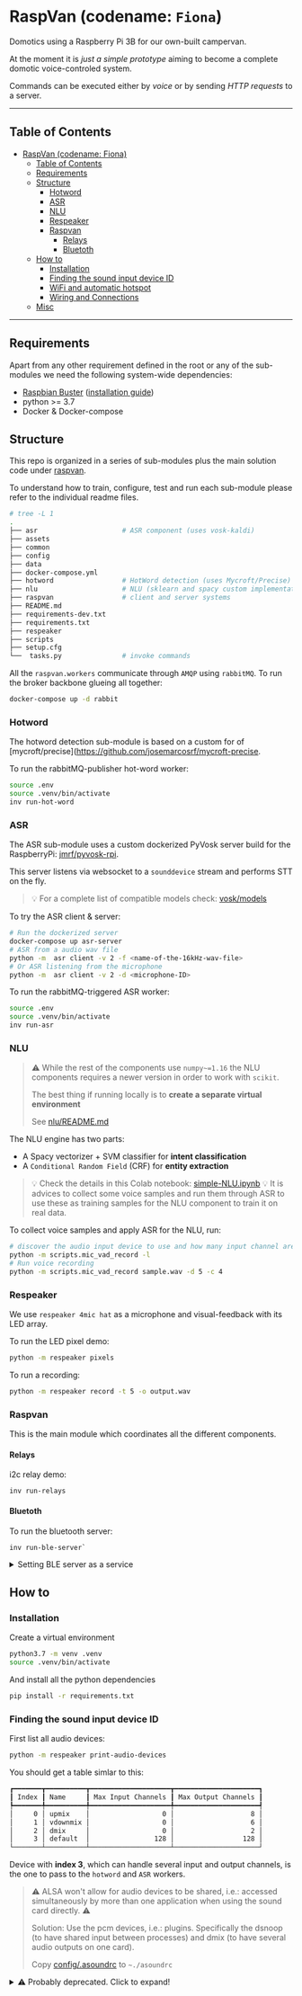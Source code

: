 # RaspVan (codename: `Fiona`)

Domotics using a Raspberry Pi 3B for our own-built campervan.

At the moment it is _just a simple prototype_ aiming to become a
complete domotic voice-controled system.

Commands can be executed either by _voice_ or by sending _HTTP requests_ to a server.

----

## Table of Contents

<!--ts-->
* [RaspVan (codename: Fiona)](#raspvan-codename-fiona)
  * [Table of Contents](#table-of-contents)
  * [Requirements](#requirements)
  * [Structure](#structure)
    * [Hotword](#hotword)
    * [ASR](#asr)
    * [NLU](#nlu)
    * [Respeaker](#respeaker)
    * [Raspvan](#raspvan)
      * [Relays](#relays)
      * [Bluetoth](#bluetoth)
  * [How to](#how-to)
    * [Installation](#installation)
    * [Finding the sound input device ID](#finding-the-sound-input-device-id)
    * [WiFi and automatic hotspot](#wifi-and-automatic-hotspot)
    * [Wiring and Connections](#wiring-and-connections)
  * [Misc](#misc)

<!-- Added by: jose, at: vie 24 mar 2023 22:54:27 CET -->

<!--te-->
----

## Requirements

Apart from any other requirement defined in the root or any of the sub-modules we
need the following system-wide dependencies:

* [Raspbian Buster](https://www.raspberrypi.org/downloads/raspbian/)
   ([installation guide](https://www.raspberrypi.org/documentation/installation/installing-images/README.md))
* python >= 3.7
* Docker & Docker-compose

## Structure

This repo is organized in a series of sub-modules plus the main solution code under [raspvan](raspvan/]).

To understand how to train, configure, test and run each sub-module please refer to
the individual readme files.

```bash
# tree -L 1
.
├── asr                     # ASR component (uses vosk-kaldi)
├── assets
├── common
├── config
├── data
├── docker-compose.yml
├── hotword                 # HotWord detection (uses Mycroft/Precise)
├── nlu                     # NLU (sklearn and spacy custom implementation)
├── raspvan                 # client and server systems
├── README.md
├── requirements-dev.txt
├── requirements.txt
├── respeaker
├── scripts
├── setup.cfg
└──  tasks.py               # invoke commands
```

All the `raspvan.workers` communicate through `AMQP` using `rabbitMQ`.
To run the broker backbone glueing all together:

```bash
docker-compose up -d rabbit
```

### Hotword

The hotword detection sub-module is based on a custom for of [mycroft/precise](https://github.com/josemarcosrf/mycroft-precise.

To run the rabbitMQ-publisher hot-word worker:

```bash
source .env
source .venv/bin/activate
inv run-hot-word
```

### ASR

The ASR sub-module uses a custom dockerized PyVosk server build for the RaspberryPi:
[jmrf/pyvosk-rpi](https://github.com/josemarcosrf/pyvosk-rpi).

This server listens via websocket to a `sounddevice` stream and performs STT on the fly.

> 💡 For a complete list of compatible models check:
> [vosk/models](https://alphacephei.com/vosk/models)


To try the ASR client & server:
```bash
# Run the dockerized server
docker-compose up asr-server
# ASR from a audio wav file
python -m  asr client -v 2 -f <name-of-the-16kHz-wav-file>
# Or ASR listening from the microphone
python -m  asr client -v 2 -d <microphone-ID>
```

To run the rabbitMQ-triggered ASR worker:

```bash
source .env
source .venv/bin/activate
inv run-asr
```

### NLU

> ⚠️ While the rest of the components use `numpy~=1.16` the NLU components requires
> a newer version in order to work with `scikit`.
>
> The best thing if running locally is to **create a separate virtual environment**
>
> See [nlu/README.md](nlu/README.md)

The NLU engine has two parts:

* A Spacy vectorizer + SVM classifier for **intent classification**
* A `Conditional Random Field` (CRF) for **entity extraction**

> 💡 Check the details in this Colab notebook: [simple-NLU.ipynb](https://colab.research.google.com/drive/1q6Ei9SRdD8Pdg65Pvp8porRyFlQXD4w6#scrollTo=mK2GbpHan6k7)
> 💡 It is advices to collect some voice samples and run them through ASR to use
> these as training samples for the NLU component to train it on real data.

To collect voice samples and apply ASR for the NLU, run:

```bash
# discover the audio input device to use and how many input channel are available
python -m scripts.mic_vad_record -l
# Run voice recording
python -m scripts.mic_vad_record sample.wav -d 5 -c 4
```

### Respeaker

We use `respeaker 4mic hat` as a microphone and visual-feedback with its LED array.

To run the LED pixel demo:

```bash
python -m respeaker pixels
```

To run a recording:

```bash
python -m respeaker record -t 5 -o output.wav
```

### Raspvan

This is the main module which coordinates all the different components.

#### Relays

i2c relay demo:

```shell
inv run-relays
```

#### Bluetoth

To run the bluetooth server:

```shell
inv run-ble-server`
````

<details>

<summary>Setting BLE server as a service</summary>

Create `/etc/systemd/system/ble_server.service` with the following content:

```ini
[Unit]
Description=RaspVan BLE Server + Redis container
Requires=docker.service
After=docker.service

[Service]
Restart=always
ExecStart=/bin/bash /home/pi/start_ble.sh
ExecStop=

[Install]
WantedBy=default.target
```

> Enable on startup: `sudo systemctl enable ble_server.service`
>
> Start with : `sudo systemctl start ble_server`
>
> Check its status with: `sudo systemctl status ble_server`

</details>

## How to

### Installation

Create a virtual environment

```bash
python3.7 -m venv .venv
source .venv/bin/activate
```

And install all the python dependencies

```bash
pip install -r requirements.txt
```

### Finding the sound input device ID

First list all audio devices:

```bash
python -m respeaker print-audio-devices
```

You should get a table simlar to this:

```bash
┏━━━━━━━┳━━━━━━━━━━┳━━━━━━━━━━━━━━━━━━━━┳━━━━━━━━━━━━━━━━━━━━━┓
┃ Index ┃ Name     ┃ Max Input Channels ┃ Max Output Channels ┃
┡━━━━━━━╇━━━━━━━━━━╇━━━━━━━━━━━━━━━━━━━━╇━━━━━━━━━━━━━━━━━━━━━┩
│     0 │ upmix    │                  0 │                   8 │
│     1 │ vdownmix │                  0 │                   6 │
│     2 │ dmix     │                  0 │                   2 │
│     3 │ default  │                128 │                 128 │
└───────┴──────────┴────────────────────┴─────────────────────┘
```

Device with **index 3**, which can handle several input and output channels,
is the one to pass to the `hotword` and `ASR` workers.

> ⚠️ ALSA won't allow for audio devices to be shared,
> i.e.: accessed simultaneously by more than one application
> when using the sound card directly. ⚠️
>
> Solution: Use the pcm devices, i.e.: plugins. Specifically the dsnoop
> (to have shared input between processes) and dmix (to have several audio outputs on one card).
>
> Copy [config/.asoundrc](config/.asoundrc) to `~./asoundrc`

<details>
  <summary>⚠️ Probably deprecated. Click to expand!</summary>

### WiFi and automatic hotspot

In order to communicate with the RaspberryPi we will configure it to connect to
a series of known WiFi networks when available and to create a Hotspot otherwise.

Refer to [auto-wifi-hotspot](http://www.raspberryconnect.com/network/item/330-raspberry-pi-auto-wifi-hotspot-switch-internet)
from [raspberryconnect/network](http://www.raspberryconnect.com/network).

By default the RaspberryPi will be accessible at the IP: `192.168.50.5` when the hotspot is active.

### Wiring and Connections

TBD

## Misc

* Drawing and simulation tool: [partsim simulator](https://www.partsim.com/simulator)

</details>
